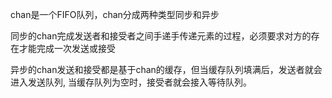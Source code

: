 chan是一个FIFO队列，chan分成两种类型同步和异步

同步的chan完成发送者和接受者之间手递手传递元素的过程，必须要求对方的存在才能完成一次发送或接受

异步的chan发送和接受都是基于chan的缓存，但当缓存队列填满后，发送者就会进入发送队列, 当缓存队列为空时，接受者就会接入等待队列。